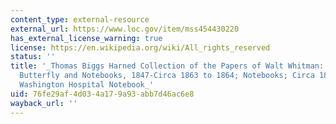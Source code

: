 ```yaml
---
content_type: external-resource
external_url: https://www.loc.gov/item/mss454430220
has_external_license_warning: true
license: https://en.wikipedia.org/wiki/All_rights_reserved
status: ''
title: '_Thomas Biggs Harned Collection of the Papers of Walt Whitman: Recovered Cardboard
  Butterfly and Notebooks, 1847-Circa 1863 to 1864; Notebooks; Circa 1863 to 1864,
  Washington Hospital Notebook_'
uid: 76fe29af-4d03-4a17-9a93-abb7d46ac6e8
wayback_url: ''
---
```

